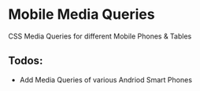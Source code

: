 # Mobile Media Queries
CSS Media Queries for different Mobile Phones &amp; Tables

## Todos:
 * Add Media Queries of various Andriod Smart Phones
